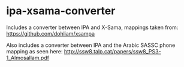 # ipa-xsama-converter

Includes a converter between IPA and X-Sama, mappings taken from:
https://github.com/dohliam/xsampa

Also includes a converter between IPA and the Arabic SASSC phone mapping as seen here:
http://ssw8.talp.cat/papers/ssw8_PS3-1_Almosallam.pdf
